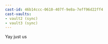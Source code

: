 ```yaml
---
cast-id: 46b14ccc-0610-407f-9e8a-7eff96d22ff4
cast-vaults:
- vault2 (sync)
- vault3 (sync)
---
```


Yay just us
